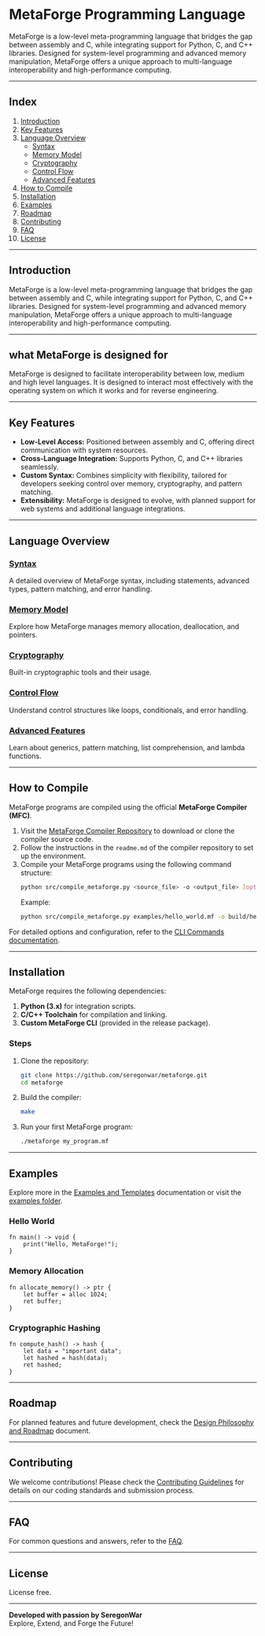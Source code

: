 # MetaForge Programming Language

MetaForge is a low-level meta-programming language that bridges the gap between assembly and C, while integrating support for Python, C, and C++ libraries. Designed for system-level programming and advanced memory manipulation, MetaForge offers a unique approach to multi-language interoperability and high-performance computing.

---

## **Index**
1. [Introduction](#introduction)  
2. [Key Features](#key-features)  
3. [Language Overview](#language-overview)  
   - [Syntax](#syntax)  
   - [Memory Model](#memory-model)  
   - [Cryptography](#cryptography)  
   - [Control Flow](#control-flow)  
   - [Advanced Features](#advanced-features)  
4. [How to Compile](#how-to-compile)  
5. [Installation](#installation)  
6. [Examples](#examples)  
7. [Roadmap](#roadmap)  
8. [Contributing](#contributing)  
9. [FAQ](#faq)  
10. [License](#license)

---

## **Introduction**

MetaForge is a low-level meta-programming language that bridges the gap between assembly and C, while integrating support for Python, C, and C++ libraries. Designed for system-level programming and advanced memory manipulation, MetaForge offers a unique approach to multi-language interoperability and high-performance computing.

---
## what MetaForge is designed for
MetaForge is designed to facilitate interoperability between low, medium and high level languages. It is designed to interact most effectively with the operating system on which it works and for reverse engineering. 
___
## **Key Features**

- **Low-Level Access:** Positioned between assembly and C, offering direct communication with system resources.
- **Cross-Language Integration:** Supports Python, C, and C++ libraries seamlessly.
- **Custom Syntax:** Combines simplicity with flexibility, tailored for developers seeking control over memory, cryptography, and pattern matching.
- **Extensibility:** MetaForge is designed to evolve, with planned support for web systems and additional language integrations.

---

## **Language Overview**

### **[Syntax](docs/syntax.md)**  
A detailed overview of MetaForge syntax, including statements, advanced types, pattern matching, and error handling.

### **[Memory Model](docs/memory_model.md)**  
Explore how MetaForge manages memory allocation, deallocation, and pointers.

### **[Cryptography](docs/cryptography.md)**  
Built-in cryptographic tools and their usage.

### **[Control Flow](docs/control_flow.md)**  
Understand control structures like loops, conditionals, and error handling.

### **[Advanced Features](docs/advanced_features.md)**  
Learn about generics, pattern matching, list comprehension, and lambda functions.

---

## **How to Compile**

MetaForge programs are compiled using the official **MetaForge Compiler (MFC)**. 

1. Visit the [MetaForge Compiler Repository](https://github.com/seregonwar/MetaForge-Compiler) to download or clone the compiler source code.
2. Follow the instructions in the `readme.md` of the compiler repository to set up the environment.
3. Compile your MetaForge programs using the following command structure:
   ```bash
   python src/compile_metaforge.py <source_file> -o <output_file> [options]
   ```
   Example:
   ```bash
   python src/compile_metaforge.py examples/hello_world.mf -o build/hello_world.exe --platform windows --arch x64 -v
   ```

For detailed options and configuration, refer to the [CLI Commands documentation](docs/cli_commands.md).

---

## **Installation**

MetaForge requires the following dependencies:
1. **Python (3.x)** for integration scripts.
2. **C/C++ Toolchain** for compilation and linking.
3. **Custom MetaForge CLI** (provided in the release package).

### Steps
1. Clone the repository:  
   ```bash
   git clone https://github.com/seregonwar/metaforge.git
   cd metaforge
   ```
2. Build the compiler:  
   ```bash
   make
   ```
3. Run your first MetaForge program:  
   ```bash
   ./metaforge my_program.mf
   ```

---

## **Examples**

Explore more in the [Examples and Templates](docs/examples_and_templates.md) documentation or visit the [examples folder](https://github.com/seregonwar/MetaForge/tree/main/examples).

### Hello World
```metaforge
fn main() -> void {
    print("Hello, MetaForge!");
}
```

### Memory Allocation
```metaforge
fn allocate_memory() -> ptr {
    let buffer = alloc 1024;
    ret buffer;
}
```

### Cryptographic Hashing
```metaforge
fn compute_hash() -> hash {
    let data = "important data";
    let hashed = hash(data);
    ret hashed;
}
```

---

## **Roadmap**

For planned features and future development, check the [Design Philosophy and Roadmap](docs/design_philosophy.md) document.

---

## **Contributing**

We welcome contributions! Please check the [Contributing Guidelines](docs/contributing_guidelines.md) for details on our coding standards and submission process.

---

## **FAQ**

For common questions and answers, refer to the [FAQ](docs/faq.md).

---

## **License**

License free.

---

**Developed with passion by SeregonWar**  
Explore, Extend, and Forge the Future!  

